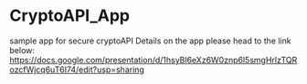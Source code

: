# CryptoAPI_App
sample app for secure cryptoAPI
Details on the app please head to the link below:
https://docs.google.com/presentation/d/1hsyBl6eXz6W0znp6l5smgHrlzTQRozcfWjcq6uT6I74/edit?usp=sharing
